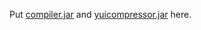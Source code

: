 Put [compiler.jar](https://developers.google.com/closure/compiler/docs/gettingstarted_app) and
[yuicompressor.jar](https://yui.github.io/yuicompressor/) here.
